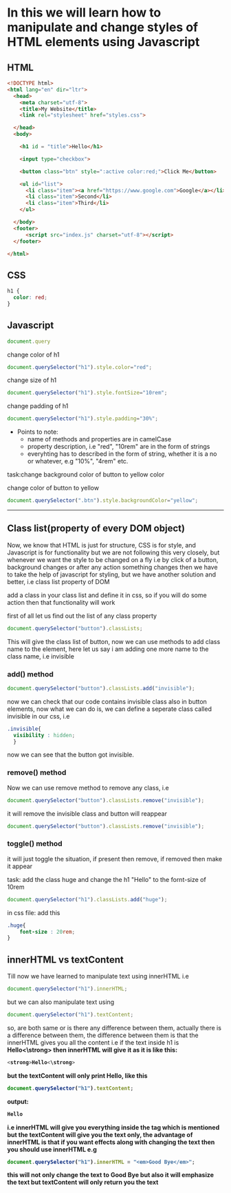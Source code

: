 
# In this we will learn how to  manipulate and change styles of HTML elements using Javascript
## HTML
``` html
<!DOCTYPE html>
<html lang="en" dir="ltr">
  <head>
    <meta charset="utf-8">
    <title>My Website</title>
    <link rel="stylesheet" href="styles.css">

  </head>
  <body>

    <h1 id = "title">Hello</h1>

    <input type="checkbox">

    <button class="btn" style=":active color:red;">Click Me</button>

    <ul id="list">
      <li class="item"><a href="https://www.google.com">Google</a></li>
      <li class="item">Second</li>
      <li class="item">Third</li>
    </ul>

  </body>
  <footer>
      <script src="index.js" charset="utf-8"></script>
  </footer>

</html>
```
## CSS
```css
h1 {
  color: red;
}
```
## Javascript

```javascript
document.query
```

change color of h1
```javascript
document.querySelector("h1").style.color="red";
```

change size of h1
```javascript
document.querySelector("h1").style.fontSize="10rem";
```
change padding of h1
```javascript
document.querySelector("h1").style.padding="30%";
```
* Points to note:
  * name of methods and properties are in camelCase
  * property description, i.e "red", "10rem" are in the form of strings
  * everyhting has to described in the form of string, whether it is a no or whatever, e.g "10%", "4rem" etc.
  
task:change background color of button to yellow color

change color of button to yellow
```javascript
document.querySelector(".btn").style.backgroundColor="yellow";
```

-----------------------------------------------------------------------------------------------------------
## Class list(property of every DOM object)


Now, we know that HTML is just for structure, CSS is for style, and Javascript is for functionality but we are not following this very closely, but whenever we want the style to be changed on a fly i.e by click of a button, background changes or after any action something changes then we have to take the help of javascript for styling, but we have another solution and better, i.e class list property of DOM

add a class in your class list and define it in css, so if you will do some action then that functionality will work

first of all let us find out the list of any class property
```javascript
document.querySelector("button").classLists;
```
This will give the class list of button, now we can use methods to add class name to the element, here let us say i am adding one more name to the class name, i.e invisible

### add() method

```javascript
document.querySelector("button").classLists.add("invisible");
```
now we can check that our code contains invisible class also in button elements, now what we can do is, we can define a seperate class called invisible in our css, i.e
```css
.invisible{
  visibility : hidden;
  }
```
now we can see that the button got invisible.

### remove() method

Now we can use remove method to remove any class, i.e

```javascript
document.querySelector("button").classLists.remove("invisible");
```
it will remove the invisible class and button will reappear

```javascript
document.querySelector("button").classLists.remove("invisible");
```
### toggle() method
it will just toggle the situation, if present then remove, if removed then make it appear

task: add the class huge and change the h1 "Hello" to the fornt-size of 10rem
```javascript
document.querySelector("h1").classLists.add("huge");
```
in css file: add this
```css
.huge{
    font-size : 20rem;
}
```
## innerHTML vs textContent
Till now we have learned to manipulate text using innerHTML i.e

```javascript
document.querySelector("h1").innerHTML;
```
but we can also manipulate text using 
```javascript
document.querySelector("h1").textContent;
```
so, are both same or is there any difference between them, actually there is a difference between them, the difference between them is that the innerHTML gives you all the content i.e if the text inside h1 is <strong>Hello<\strong> then innerHTML will give it as it is like this:
```javascript  
<strong>Hello<\strong>
```
  but the textContent will only print Hello, like this
  ```javascript
document.querySelector("h1").textContent;
```
  output:
```javascript  
Hello
```
  i.e innerHTML will give you everything inside the tag which is mentioned but the textContent will give you the text only, the advantage of innerHTML is that if you want effects along with changing the text then you should use innerHTML e.g
  ```javascript
  document.querySelector("h1").innerHTML = "<em>Good Bye</em>";
```
  this will not only change the text to Good Bye but also it will emphasize the text but textContent will only return you the text











































